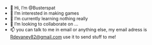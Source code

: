 - 👋 Hi, I’m @Busterspat
- 👀 I’m interested in making games
- 🌱 I’m currently learning nothing really
- 💞️ I’m looking to collaborate on ...
- 📫 you can talk to me in email or anything else, my email adress is Rdevaney82@gmail.com use it to send stuff to me!

<!---
Busterspat/Busterspat is a ✨ special ✨ repository because its `README.md` (this file) appears on your GitHub profile.
You can click the Preview link to take a look at your changes.
--->
